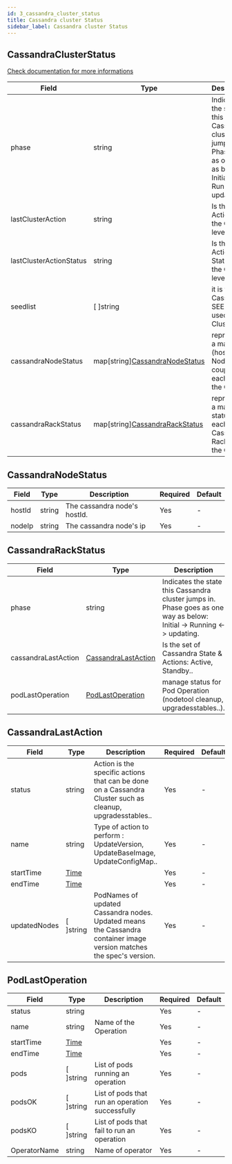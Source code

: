 ```yaml
---
id: 3_cassandra_cluster_status
title: Cassandra cluster Status
sidebar_label: Cassandra cluster Status
---
```


## CassandraClusterStatus

[Check documentation for more informations](/casskop/docs/3_configuration_deployment/11_cassandra_cluster_status)

|Field|Type|Description|Required|Default|
|-----|----|-----------|--------|--------|
|phase|string| Indicates the state this Cassandra cluster jumps in. Phase goes as one way as below: Initial -> Running <-> updating.|Yes| - |
|lastClusterAction|string|Is the Last Action at the Cluster level|Yes| - |
|lastClusterActionStatus|string|Is the Last Action Status at the Cluster level|Yes|-|
|seedlist|\[ \]string|it is the Cassandra SEED List used in the Cluster.|Yes|-|
|cassandraNodeStatus|map\[string\][CassandraNodeStatus](#cassandranodestatus)|represents a map of (hostId, Ip Node) couple for each Pod in the Cluster.|Yes| - |
|cassandraRackStatus|map\[string\][CassandraRackStatus](#cassandrarackstatus)|represents a map of statuses for each of the Cassandra Racks in the Cluster|Yes|-|

## CassandraNodeStatus

|Field|Type|Description|Required|Default|
|-----|----|-----------|--------|--------|
|hostId|string|The cassandra node's hostId.|Yes| - |
|nodeIp|string|The cassandra node's ip|Yes| - |

## CassandraRackStatus

|Field|Type|Description|Required|Default|
|-----|----|-----------|--------|--------|
|phase|string| Indicates the state this Cassandra cluster jumps in. Phase goes as one way as below: Initial -> Running <-> updating.|Yes| - |
|cassandraLastAction|[CassandraLastAction](#cassandralastaction)| Is the set of Cassandra State & Actions: Active, Standby..|Yes| - |
|podLastOperation|[PodLastOperation](#podlastoperation)| manage status for Pod Operation (nodetool cleanup, upgradesstables..).|Yes| - |

## CassandraLastAction

|Field|Type|Description|Required|Default|
|-----|----|-----------|--------|--------|
|status|string|Action is the specific actions that can be done on a Cassandra Cluster such as cleanup, upgradesstables..|Yes| - |
|name|string|Type of action to perform : UpdateVersion, UpdateBaseImage, UpdateConfigMap.. |Yes| - |
|startTime|[Time](https://godoc.org/github.com/ericchiang/k8s/apis/meta/v1#Time)| |Yes| - |
|endTime|[Time](https://godoc.org/github.com/ericchiang/k8s/apis/meta/v1#Time)| |Yes| - |
|updatedNodes|\[ \]string | PodNames of updated Cassandra nodes. Updated means the Cassandra container image version matches the spec's version.|Yes| - |

## PodLastOperation

|Field|Type|Description|Required|Default|
|-----|----|-----------|--------|--------|
|status|string||Yes| - |
|name|string|Name of the Operation |Yes| - |
|startTime|[Time](https://godoc.org/github.com/ericchiang/k8s/apis/meta/v1#Time)| |Yes| - |
|endTime|[Time](https://godoc.org/github.com/ericchiang/k8s/apis/meta/v1#Time)| |Yes| - |
|pods|\[ \]string | List of pods running an operation|Yes| - |
|podsOK|\[ \]string | List of pods that run an operation successfully|Yes| - |
|podsKO|\[ \]string | List of pods that fail to run an operation|Yes| - |
|OperatorName|string |Name of operator |Yes| - |
